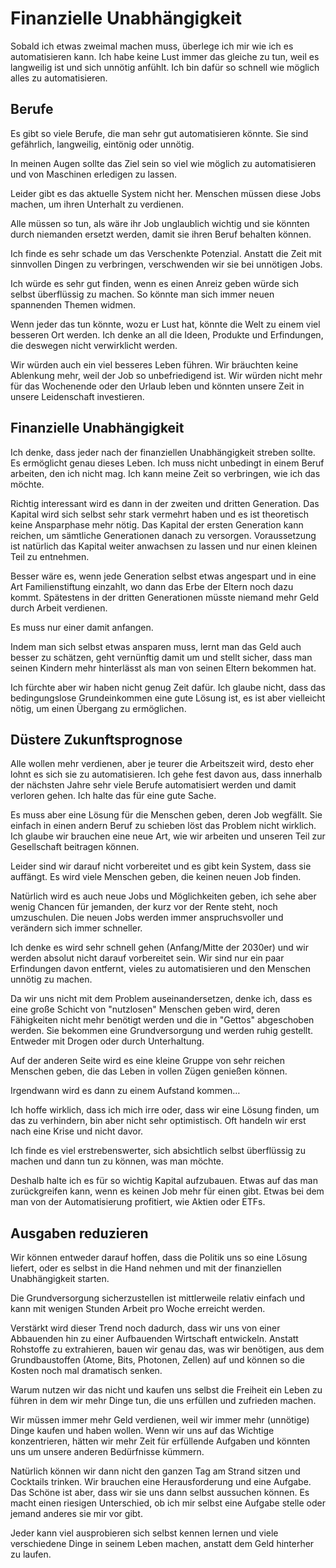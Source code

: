 # Finanzielle Unabhängigkeit

Sobald ich etwas zweimal machen muss, überlege ich mir wie ich es automatisieren kann. Ich habe keine Lust immer das gleiche zu tun, weil es langweilig ist und sich unnötig anfühlt. Ich bin dafür so schnell wie möglich alles zu automatisieren.

## Berufe

Es gibt so viele Berufe, die man sehr gut automatisieren könnte. Sie sind gefährlich, langweilig, eintönig oder unnötig.

In meinen Augen sollte das Ziel sein so viel wie möglich zu automatisieren und von Maschinen erledigen zu lassen.

Leider gibt es das aktuelle System nicht her. Menschen müssen diese Jobs machen, um ihren Unterhalt zu verdienen.  

Alle müssen so tun, als wäre ihr Job unglaublich wichtig und sie könnten durch niemanden ersetzt werden, damit sie ihren Beruf behalten können.

Ich finde es sehr schade um das Verschenkte Potenzial. Anstatt die Zeit mit sinnvollen Dingen zu verbringen, verschwenden wir sie bei unnötigen Jobs.

Ich würde es sehr gut finden, wenn es einen Anreiz geben würde sich selbst überflüssig zu machen. So könnte man sich immer neuen spannenden Themen widmen.

Wenn jeder das tun könnte, wozu er Lust hat, könnte die Welt zu einem viel besseren Ort werden. Ich denke an all die Ideen, Produkte und Erfindungen, die deswegen nicht verwirklicht werden.

Wir würden auch ein viel besseres Leben führen. Wir bräuchten keine Ablenkung mehr, weil der Job so unbefriedigend ist. Wir würden nicht mehr für das Wochenende oder den Urlaub leben und könnten unsere Zeit in unsere Leidenschaft investieren.

## Finanzielle Unabhängigkeit

Ich denke, dass jeder nach der finanziellen Unabhängigkeit streben sollte. Es ermöglicht genau dieses Leben. Ich muss nicht unbedingt in einem Beruf arbeiten, den ich nicht mag. Ich kann meine Zeit so verbringen, wie ich das möchte.

Richtig interessant wird es dann in der zweiten und dritten Generation. Das Kapital wird sich selbst sehr stark vermehrt haben und es ist theoretisch keine Ansparphase mehr nötig. Das Kapital der ersten Generation kann reichen, um sämtliche Generationen danach zu versorgen. Voraussetzung ist natürlich das Kapital weiter anwachsen zu lassen und nur einen kleinen Teil zu entnehmen.

Besser wäre es, wenn jede Generation selbst etwas angespart und in eine Art Familienstiftung einzahlt, wo dann das Erbe der Eltern noch dazu kommt. Spätestens in der dritten Generationen müsste niemand mehr Geld durch Arbeit verdienen. 

Es muss nur einer  damit anfangen.

Indem man sich selbst etwas ansparen muss, lernt man das Geld auch besser zu schätzen, geht vernünftig damit um und stellt sicher, dass man seinen Kindern mehr hinterlässt als man von seinen Eltern bekommen hat.

Ich fürchte aber wir haben nicht genug Zeit dafür. Ich glaube nicht, dass das bedingungslose Grundeinkommen eine gute Lösung ist, es ist aber vielleicht nötig, um einen Übergang zu ermöglichen.

## Düstere Zukunftsprognose

Alle wollen mehr verdienen, aber je teurer die Arbeitszeit wird, desto eher lohnt es sich sie zu automatisieren. Ich gehe fest davon aus, dass innerhalb der nächsten Jahre sehr viele Berufe automatisiert werden und damit verloren gehen. Ich halte das für eine gute Sache. 

Es muss aber eine Lösung für die Menschen geben, deren Job wegfällt. Sie einfach in einen andern Beruf zu schieben löst das Problem nicht wirklich. Ich glaube wir brauchen eine neue  Art, wie wir arbeiten und unseren Teil zur Gesellschaft beitragen können.

Leider sind wir darauf nicht vorbereitet und es gibt kein System, dass sie auffängt. Es wird viele Menschen geben, die keinen neuen Job finden.

Natürlich wird es auch neue Jobs und Möglichkeiten geben, ich sehe aber wenig Chancen für jemanden, der kurz vor der Rente steht, noch umzuschulen. Die neuen Jobs werden immer anspruchsvoller und verändern sich immer schneller.

Ich denke es wird sehr schnell gehen (Anfang/Mitte der 2030er) und wir werden absolut nicht darauf vorbereitet sein. Wir sind nur ein paar Erfindungen davon entfernt, vieles zu automatisieren und den Menschen unnötig zu machen.

Da wir uns nicht mit dem Problem auseinandersetzen, denke ich, dass es eine große Schicht von "nutzlosen" Menschen geben wird, deren Fähigkeiten nicht mehr benötigt werden und die in "Gettos" abgeschoben werden. Sie bekommen eine Grundversorgung und werden ruhig gestellt. Entweder mit Drogen oder durch Unterhaltung.

Auf der anderen Seite wird es eine kleine Gruppe von sehr reichen Menschen geben, die das Leben in vollen Zügen genießen können.

Irgendwann wird es dann zu einem Aufstand kommen…

Ich hoffe wirklich, dass ich mich irre oder, dass wir eine Lösung finden, um das zu verhindern, bin aber nicht sehr optimistisch. Oft handeln wir erst nach eine Krise und nicht davor.

Ich finde es viel erstrebenswerter, sich absichtlich selbst überflüssig zu machen und dann tun zu können, was man möchte.

Deshalb halte ich es für so wichtig Kapital aufzubauen. Etwas auf das man zurückgreifen kann, wenn es keinen Job mehr für einen gibt. Etwas bei dem man von der Automatisierung profitiert, wie Aktien oder ETFs.

## Ausgaben reduzieren

Wir können entweder darauf hoffen, dass die Politik uns so eine Lösung liefert, oder es selbst in die Hand nehmen und mit der finanziellen Unabhängigkeit starten.

Die Grundversorgung sicherzustellen ist mittlerweile relativ einfach und kann mit wenigen Stunden Arbeit pro Woche erreicht werden. 

Verstärkt wird dieser Trend noch dadurch, dass wir uns von einer Abbauenden hin zu einer Aufbauenden Wirtschaft entwickeln. Anstatt Rohstoffe zu extrahieren, bauen wir genau das, was wir benötigen, aus dem Grundbaustoffen (Atome, Bits, Photonen, Zellen) auf und können so die Kosten noch mal dramatisch senken.

Warum nutzen wir das nicht und kaufen uns selbst die Freiheit ein Leben zu führen in dem wir mehr Dinge tun, die uns erfüllen und zufrieden machen.

Wir müssen immer mehr Geld verdienen, weil wir immer mehr (unnötige) Dinge kaufen und haben wollen. Wenn wir uns auf das Wichtige konzentrieren, hätten wir mehr Zeit für erfüllende Aufgaben und könnten uns um unsere anderen Bedürfnisse kümmern.

Natürlich können wir dann nicht den ganzen Tag am Strand sitzen und Cocktails trinken. Wir brauchen eine Herausforderung und eine Aufgabe. Das Schöne ist aber, dass wir sie uns  dann selbst aussuchen können. Es macht einen riesigen Unterschied, ob ich mir selbst eine Aufgabe stelle oder jemand anderes sie mir vor gibt.

Jeder kann viel ausprobieren sich selbst kennen lernen und viele verschiedene Dinge in seinem Leben machen, anstatt dem Geld hinterher zu laufen.